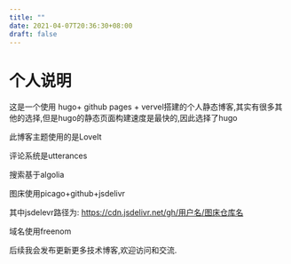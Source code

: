 ```yaml
---
title: ""
date: 2021-04-07T20:36:30+08:00
draft: false
---
```

# 个人说明

这是一个使用 hugo+ github pages + vervel搭建的个人静态博客,其实有很多其他的选择,但是hugo的静态页面构建速度是最快的,因此选择了hugo

此博客主题使用的是LoveIt

评论系统是utterances

搜索基于algolia

图床使用picago+github+jsdelivr

其中jsdelevr路径为:
https://cdn.jsdelivr.net/gh/用户名/图床仓库名

域名使用freenom

后续我会发布更新更多技术博客,欢迎访问和交流.

